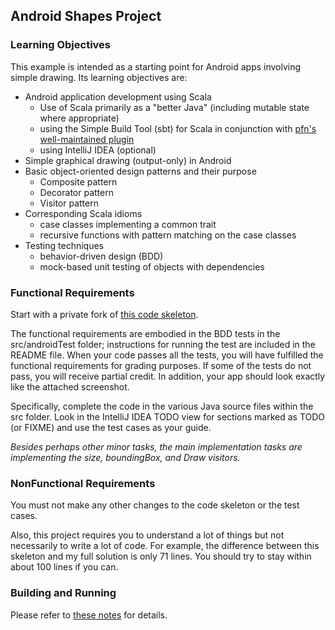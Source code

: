 ## Android Shapes Project


### Learning Objectives

This example is intended as a starting point for Android apps involving
simple drawing. Its learning objectives are:

- Android application development using Scala
    - Use of Scala primarily as a "better Java"
      (including mutable state where appropriate)
    - using the Simple Build Tool (sbt) for Scala in conjunction with
      [pfn's well-maintained plugin](https://github.com/pfn/android-sdk-plugin)
    - using IntelliJ IDEA (optional)
- Simple graphical drawing (output-only) in Android
- Basic object-oriented design patterns and their purpose
    - Composite pattern
    - Decorator pattern
    - Visitor pattern
- Corresponding Scala idioms
    - case classes implementing a common trait
    - recursive functions with pattern matching on the case classes
- Testing techniques
    - behavior-driven design (BDD)
    - mock-based unit testing of objects with dependencies

### Functional Requirements

Start with a private fork of [this code skeleton](https://github.com/LoyolaChicagoCode/shapes-android-scala).

The functional requirements are embodied in the BDD tests in the src/androidTest folder; instructions for running the test are included in the README file. When your code passes all the tests, you will have fulfilled the functional requirements for grading purposes. If some of the tests do not pass, you will receive partial credit. In addition, your app should look exactly like the attached screenshot.

Specifically, complete the code in the various Java source files within the src folder. Look in the IntelliJ IDEA TODO view for sections marked as TODO (or FIXME) and use the test cases as your guide.

*Besides perhaps other minor tasks, the main implementation tasks are implementing the size, boundingBox, and Draw visitors.*

### NonFunctional Requirements

You must not make any other changes to the code skeleton or the test cases.

Also, this project requires you to understand a lot of things but not necessarily to write a lot of code. For example, the difference between this skeleton and my full solution is only 71 lines. You should try to stay within about 100 lines if you can.

### Building and Running

Please refer to [these notes](http://lucoodevcourse.bitbucket.org/notes/scalaandroiddev.html) for details.
